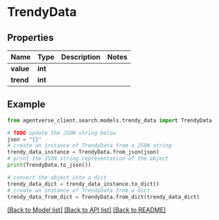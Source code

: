 # TrendyData


## Properties

Name | Type | Description | Notes
------------ | ------------- | ------------- | -------------
**value** | **int** |  | 
**trend** | **int** |  | 

## Example

```python
from agentverse_client.search.models.trendy_data import TrendyData

# TODO update the JSON string below
json = "{}"
# create an instance of TrendyData from a JSON string
trendy_data_instance = TrendyData.from_json(json)
# print the JSON string representation of the object
print(TrendyData.to_json())

# convert the object into a dict
trendy_data_dict = trendy_data_instance.to_dict()
# create an instance of TrendyData from a dict
trendy_data_from_dict = TrendyData.from_dict(trendy_data_dict)
```
[[Back to Model list]](../README.md#documentation-for-models) [[Back to API list]](../README.md#documentation-for-api-endpoints) [[Back to README]](../README.md)


